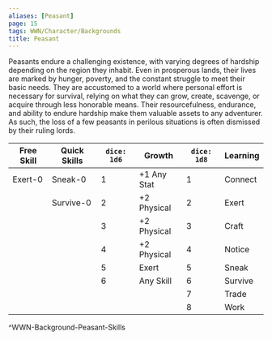 ```yaml
---
aliases: [Peasant]
page: 15
tags: WWN/Character/Backgrounds
title: Peasant
---
```


Peasants endure a challenging existence, with varying degrees of hardship depending on the region they inhabit. Even in prosperous lands, their lives are marked by hunger, poverty, and the constant struggle to meet their basic needs. They are accustomed to a world where personal effort is necessary for survival, relying on what they can grow, create, scavenge, or acquire through less honorable means. Their resourcefulness, endurance, and ability to endure hardship make them valuable assets to any adventurer. As such, the loss of a few peasants in perilous situations is often dismissed by their ruling lords.

| Free Skill | Quick Skills | `dice: 1d6` | Growth      | `dice: 1d8` | Learning |
|------------|--------------|-------------|-------------|-------------|----------|
| Exert-0    | Sneak-0      | 1           | +1 Any Stat | 1           | Connect  |
|            | Survive-0    | 2           | +2 Physical | 2           | Exert    |
|            |              | 3           | +2 Physical | 3           | Craft    |
|            |              | 4           | +2 Physical | 4           | Notice   |
|            |              | 5           | Exert       | 5           | Sneak    |
|            |              | 6           | Any Skill   | 6           | Survive  |
|            |              |             |             | 7           | Trade    |
|            |              |             |             | 8           | Work     |
^WWN-Background-Peasant-Skills
